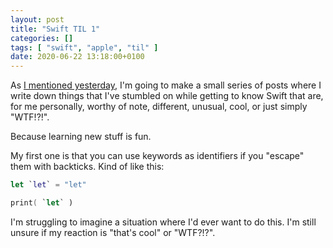```yaml
---
layout: post
title: "Swift TIL 1"
categories: []
tags: [ "swift", "apple", "til" ]
date: 2020-06-22 13:18:00+0100
---
```


As [I mentioned
yesterday](/2020/06/21/a-second-attempt-to-learn-swift.html),
I'm going to make a small series of posts where I write down things that
I've stumbled on while getting to know Swift that are, for me personally,
worthy of note, different, unusual, cool, or just simply "WTF!?!".

Because learning new stuff is fun.

My first one is that you can use keywords as identifiers if you "escape"
them with backticks. Kind of like this:

```swift
let `let` = "let"

print( `let` )
```

I'm struggling to imagine a situation where I'd ever want to do this. I'm
still unsure if my reaction is "that's cool" or "WTF?!?".

[//]: # (2020-06-22-swift-til-1.md ends here)
